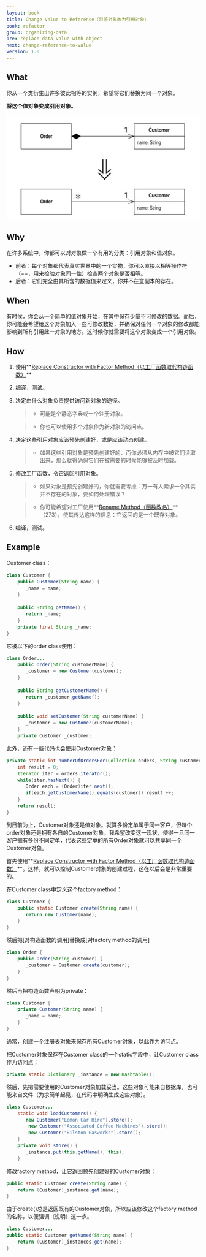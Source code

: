 ```yaml
---
layout: book
title: Change Value to Reference（将值对象改为引用对象）
book: refactor
group: organizing-data
pre: replace-data-value-with-object
next: change-reference-to-value
version: 1.0
---
```



## What

你从一个类衍生出许多彼此相等的实例，希望将它们替换为同一个对象。

**将这个值对象变成引用对象。**


![Change Value to Reference](../images/change-value-to-reference.png)

## Why
在许多系统中，你都可以对对象做一个有用的分类：引用对象和值对象。
* 前者：每个对象都代表真实世界中的一个实物，你可以直接以相等操作符（==，用来检验对象同一性）检查两个对象是否相等。
* 后者：它们完全由其所含的数据值来定义，你并不在意副本的存在。

## When
有时侯，你会从一个简单的值对象开始，在其中保存少量不可修改的数据。而后，你可能会希望给这个对象加入一些可修改数据，并确保对任何一个对象的修改都能影响到所有引用此一对象的地方。这时候你就需要将这个对象变成一个引用对象。

## How
1. 使用**[Replace Constructor with Factor Method（以工厂函数取代构造函数）](replace-constructor-with-factor-method.html)**

2. 编译，测试。

3. 决定由什么对象负责提供访问新对象的途径。

   >* 可能是个静态字典或一个注册对象。

   >* 你也可以使用多个对象作为新对象的访问点。

4. 决定这些引用对象应该预先创建好，或是应该动态创建。

   >* 如果这些引用对象是预先创建好的，而你必须从内存中被它们读取出来，那么就得确保它们在被需要的时候能够被及时加载。

5. 修改工厂函数，令它返回引用对象。

   >* 如果对象是预先创建好的，你就需要考虑：万一有人索求一个其实并不存在的对象，要如何处理错误？

   >* 你可能希望对工厂使用**[Rename Method（函数改名）](rename-method.html)**（273），使其传达这样的信息：它返回的是一个既存对象。

6. 编译，测试。


## Example
Customer class：

```java
class Customer {
    public Customer(String name) {
       _name = name;
    }

    public String getName() {
       return _name;
    }
    private final String _name;
}
```

它被以下的order class使用：

```java
class Order...
    public Order(String customerName) {
       _customer = new Customer(customer);
    }

    public String getCustomerName() {
       return _customer.getName();
    }
    
    public void setCustomer(String customerName) {
       _customer = new Customer(customerName);
    }
    private Customer _customer;
```

此外，还有一些代码也会使用Customer对象：

```java
private static int numberOfOrdersFor(Collection orders, String customer) {
    int result = 0;
    Iterator iter = orders.iterator();
    while(iter.hasNext()) {
       Order each = (Order)iter.next();
       if(each.getCustomerName().equals(customer)) result ++;
    }
    return result;
}
```

到目前为止，Customer对象还是值对象。就算多份定单属于同一客户，但每个order对象还是拥有各自的Customer对象。我希望改变这一现状，使得一旦同一客户拥有多份不同定单，代表这些定单的所有Order对象就可以共享同一个Customer对象。

首先使用**[Replace Constructor with Factor Method（以工厂函数取代构造函数）](replace-constructor-with-factor-method.html)**。这样，就可以控制Customer对象的创建过程，这在以后会是非常重要的。


在Customer class中定义这个factory method：

```java
class Customer {
    public static Customer create(String name) {
       return new Customer(name);
    }
}
```

然后把[对构造函数的调用]替换成[对factory method的调用]

```java
class Order {
    public Order(String customer) {
       _customer = Customer.create(customer);
    }
}
```

然后再把构造函数声明为private：

```java
class Customer {
    private Customer(String name) {
       _name = name;
    }
}
```

通常，创建一个注册表对象来保存所有Customer对象，以此作为访问点。

把Customer对象保存在Customer class的一个static字段中，让Customer class作为访问点：

```java
private static Dictionary _instance = new Hashtable();
```

然后，先把需要使用的Customer对象加载妥当。这些对象可能来自数据库，也可能来自文件（为求简单起见，在代码中明确生成这些对象）。

```java
class Customer...
    static void loadCustomers() {
       new Customer("Lemon Car Hire").store();
        new Customer("Associated Coffee Machines").store();
        new Customer("Bilston Gasworks").store();
    }
    private void store() {
       _instance.put(this.getName(), this);
    }
```

修改factory method，让它返回预先创建好的Customer对象：

```java
public static Customer create(String name) {
    return (Customer)_instance.get(name);
}
```

由于create()总是返回既有的Customer对象，所以应该修改这个factory method的名称，以便强调（说明）这一点。

```java
class Customer...
public static Customer getNamed(String name) {
    return (Customer)_instances.get(name);
}
```